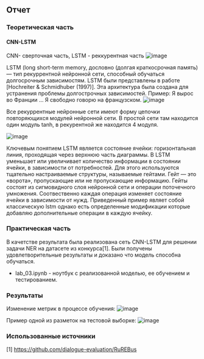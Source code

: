 ## Отчет
### Теоретическая часть
#### CNN-LSTM 
CNN- сверточная часть,
LSTM  - реккурентная часть
![image](https://user-images.githubusercontent.com/43996253/211923006-cf0ba607-c5d5-4800-bea9-4e72aea98276.png)

LSTM (long short-term memory, дословно (долгая краткосрочная память) — тип рекуррентной нейронной сети, способный обучаться долгосрочным зависимостям. LSTM были представлены в работе [Hochreiter & Schmidhuber (1997)]. Эта архитектура была создана для устранения проблемы долгострочных зависимостей. Пример: Я вырос во Франции … Я свободно говорю на французском.
![image](https://user-images.githubusercontent.com/43996253/213197243-e21ea886-dcfc-424c-862a-5f4bd7b21de1.png)

Все рекуррентные нейронные сети имеют форму цепочки повторяющихся модулей нейронной сети. В простой сети там находится один модуль tanh, в рекурентной же находится 4 модуля.

![image](https://user-images.githubusercontent.com/43996253/213197319-18d74ee3-0307-4668-8417-97586c85d2f6.png)

Ключевым понятием LSTM является состояние ячейки: горизонтальная линия, проходящая через верхнюю часть диаграммы. В LSTM уменьшает или увеличивает количество информации в состоянии ячейки, в зависимости от потребностей. Для этого используются тщательно настраиваемые структуры, называемые гейтами. Гейт — это «ворота», пропускающие или не пропускающие информацию. Гейты состоят из сигмовидного слоя нейронной сети и операции поточечного умножения. Соотвественно каждая операция изменяет состояние ячейки в зависимости от нужд. Приведенный пример являет собой классическую lstm однако есть определенные модификации которые добавляю дополнительные операции в каждую ячейку.
### Практическая часть
В качетстве результата была реализована сеть CNN-LSTM для решении задачи NER на датасете из конкурса[1]. Были получены удовлетворительные результаты и доказано что модель способна обучаться.
- lab_03.ipynb - ноутбук с реализованной моделью, ее обучением и тестированием.
### Результаты
Изменение метрик в процессе обучения:
![image](https://user-images.githubusercontent.com/43996253/213200166-b55add08-c5a1-4500-8b88-5d4c0a9e8960.png)

Пример одной из разметок на тестовой выборке:
![image](https://user-images.githubusercontent.com/43996253/213198237-7116029c-2a16-4454-a9b8-38b40c5dbea5.png)

### Использованные источники
[1] https://github.com/dialogue-evaluation/RuREBus
